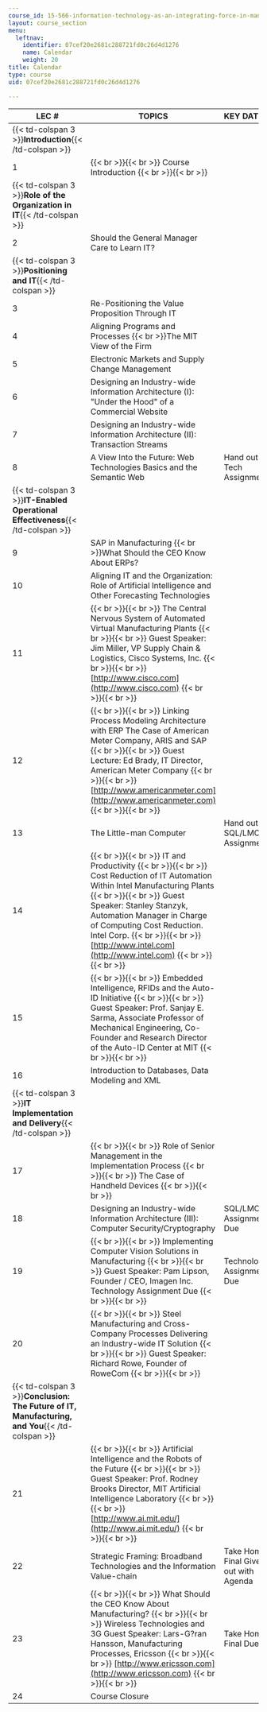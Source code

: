 ```yaml
---
course_id: 15-566-information-technology-as-an-integrating-force-in-manufacturing-spring-2003
layout: course_section
menu:
  leftnav:
    identifier: 07cef20e2681c288721fd0c26d4d1276
    name: Calendar
    weight: 20
title: Calendar
type: course
uid: 07cef20e2681c288721fd0c26d4d1276

---
```


| LEC # | TOPICS | KEY DATES |
| --- | --- | --- |
| {{< td-colspan 3 >}}**Introduction**{{< /td-colspan >}} |||
| 1 |  {{< br >}}{{< br >}} Course Introduction {{< br >}}{{< br >}}  |  |
| {{< td-colspan 3 >}}**Role of the Organization in IT**{{< /td-colspan >}} |||
| 2 | Should the General Manager Care to Learn IT? |  |
| {{< td-colspan 3 >}}**Positioning and IT**{{< /td-colspan >}} |||
| 3 | Re-Positioning the Value Proposition Through IT |  |
| 4 | Aligning Programs and Processes  {{< br >}}The MIT View of the Firm |  |
| 5 | Electronic Markets and Supply Change Management | &nbsp; |
| 6 | Designing an Industry-wide Information Architecture (I): "Under the Hood" of a Commercial Website |  |
| 7 | Designing an Industry-wide Information Architecture (II): Transaction Streams |  |
| 8 | A View Into the Future: Web Technologies Basics and the Semantic Web | Hand out Tech Assignment |
| {{< td-colspan 3 >}}**IT-Enabled Operational Effectiveness**{{< /td-colspan >}} |||
| 9 | SAP in Manufacturing  {{< br >}}What Should the CEO Know About ERPs? | &nbsp; |
| 10 | Aligning IT and the Organization: Role of Artificial Intelligence and Other Forecasting Technologies |  |
| 11 |  {{< br >}}{{< br >}} The Central Nervous System of Automated Virtual Manufacturing Plants {{< br >}}{{< br >}} Guest Speaker: Jim Miller, VP Supply Chain & Logistics, Cisco Systems, Inc. {{< br >}}{{< br >}} [http://www.cisco.com](http://www.cisco.com) {{< br >}}{{< br >}}  | &nbsp; |
| 12 |  {{< br >}}{{< br >}} Linking Process Modeling Architecture with ERP The Case of American Meter Company, ARIS and SAP {{< br >}}{{< br >}} Guest Lecture: Ed Brady, IT Director, American Meter Company {{< br >}}{{< br >}} [http://www.americanmeter.com](http://www.americanmeter.com) {{< br >}}{{< br >}}  |  |
| 13 | The Little-man Computer | Hand out SQL/LMC Assignment |
| 14 |  {{< br >}}{{< br >}} IT and Productivity {{< br >}}{{< br >}} Cost Reduction of IT Automation Within Intel Manufacturing Plants {{< br >}}{{< br >}} Guest Speaker: Stanley Stanzyk, Automation Manager in Charge of Computing Cost Reduction. Intel Corp. {{< br >}}{{< br >}} [http://www.intel.com](http://www.intel.com) {{< br >}}{{< br >}}  |  |
| 15 |  {{< br >}}{{< br >}} Embedded Intelligence, RFIDs and the Auto-ID Initiative {{< br >}}{{< br >}} Guest Speaker: Prof. Sanjay E. Sarma, Associate Professor of Mechanical Engineering, Co-Founder and Research Director of the Auto-ID Center at MIT {{< br >}}{{< br >}}  | &nbsp; |
| 16 | Introduction to Databases, Data Modeling and XML |  |
| {{< td-colspan 3 >}}**IT Implementation and Delivery**{{< /td-colspan >}} |||
| 17 |  {{< br >}}{{< br >}} Role of Senior Management in the Implementation Process {{< br >}}{{< br >}} The Case of Handheld Devices {{< br >}}{{< br >}}  |  |
| 18 | Designing an Industry-wide Information Architecture (III): Computer Security/Cryptography | SQL/LMC Assignment Due |
| 19 |  {{< br >}}{{< br >}} Implementing Computer Vision Solutions in Manufacturing {{< br >}}{{< br >}} Guest Speaker: Pam Lipson, Founder / CEO, Imagen Inc. Technology Assignment Due {{< br >}}{{< br >}}  | Technology Assignment Due |
| 20 |  {{< br >}}{{< br >}} Steel Manufacturing and Cross-Company Processes Delivering an Industry-wide IT Solution {{< br >}}{{< br >}} Guest Speaker: Richard Rowe, Founder of RoweCom {{< br >}}{{< br >}}  |  |
| {{< td-colspan 3 >}}**Conclusion: The Future of IT, Manufacturing, and You**{{< /td-colspan >}} |||
| 21 |  {{< br >}}{{< br >}} Artificial Intelligence and the Robots of the Future {{< br >}}{{< br >}} Guest Speaker: Prof. Rodney Brooks Director, MIT Artificial Intelligence Laboratory {{< br >}}{{< br >}} [http://www.ai.mit.edu/](http://www.ai.mit.edu/) {{< br >}}{{< br >}}  |  |
| 22 | Strategic Framing: Broadband Technologies and the Information Value-chain | Take Home Final Given out with Agenda |
| 23 |  {{< br >}}{{< br >}} What Should the CEO Know About Manufacturing? {{< br >}}{{< br >}} Wireless Technologies and 3G Guest Speaker: Lars-G?ran Hansson, Manufacturing Processes, Ericsson {{< br >}}{{< br >}} [http://www.ericsson.com](http://www.ericsson.com) {{< br >}}{{< br >}}  | Take Home Final Due |
| 24 | Course Closure |